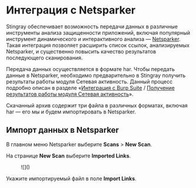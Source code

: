 # Интеграция с Netsparker

Stingray обеспечивает возможность передачи данных в различные инструменты анализа защищенности приложений, включая популярный инструмент динамического и интерактивного анализа — [Netsparker](https://www.netsparker.com/). Такая интеграция позволяет расширить список ссылок, анализируемых Netsparker, и существенно повысить качество результатов последующего сканирования. 

Передача данных осуществляется в формате har. Чтобы передать данные в Netsparker, необходимо предварительно в Stingray получить результаты работы модуля Сетевая активность. Данный процесс подробно описан в разделе «[Интеграция c Burp Suite](https://help.stingray-mobile.ru/mergedProjects/aag/integraciya_c_burp_suite.htm) / [Получение результатов работы модуля Сетевая активность](https://help.stingray-mobile.ru/mergedProjects/aag/integraciya_c_burp_suite.htm#%D0%9F%D0%BE%D0%BB%D1%83%D1%87%D0%B5%D0%BD%D0%B8%D0%B5_%D1%80%D0%B5%D0%B7%D1%83%D0%BB%D1%8C%D1%82%D0%B0%D1%82%D0%BE%D0%B2_%D1%80%D0%B0%D0%B1%D0%BE%D1%82%D1%8B_%D0%BC%D0%BE%D0%B4%D1%83%D0%BB%D1%8F_%D0%A1%D0%B5%D1%82%D0%B5%D0%B2%D0%B0%D1%8F_%D0%B0%D0%BA%D1%82%D0%B8%D0%B2%D0%BD%D0%BE%D1%81%D1%82%D1%8C)».

Скачанный архив содержит три файла в различных форматах, включая har — его мы и будем импортировать в Netsparker.

## Импорт данных в Netsparker

В главном меню Netsparker выберите **Scans** > **New Scan**.

На странице **New Scan** выберите **Imported Links**.

<figure markdown>
![]()
</figure>

Укажите импортируемый файл в поле **Import Links**.